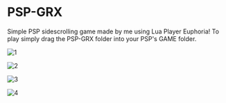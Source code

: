 # PSP-GRX

Simple PSP sidescrolling game made by me using Lua Player Euphoria!
To play simply drag the PSP-GRX folder into your PSP's GAME folder.

![1](https://github.com/DiogoReisrr/PSP-GRX/blob/main/doc/1.jpg)

![2](https://github.com/DiogoReisrr/PSP-GRX/blob/main/doc/2.jpg)

![3](https://github.com/DiogoReisrr/PSP-GRX/blob/main/doc/3.jpg)

![4](https://github.com/DiogoReisrr/PSP-GRX/blob/main/doc/4.jpg)